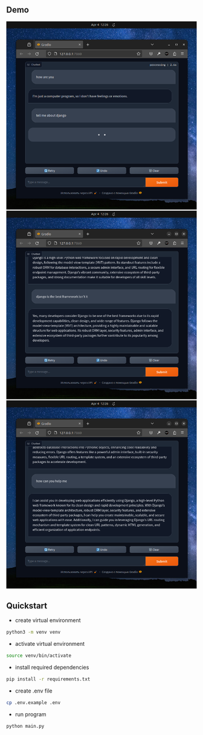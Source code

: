 ## Demo

![Demo Image](media/demo1.png)
![Demo Image](media/demo2.png)
![Demo Image](media/demo3.png)

## Quickstart

- create virtual environment

```bash
python3 -m venv venv
```
- activate virtual environment

```bash
source venv/bin/activate
```

- install required dependencies

```bash
pip install -r requirements.txt
```

- create .env file

```bash
cp .env.example .env
```

- run program

```bash
python main.py
```
